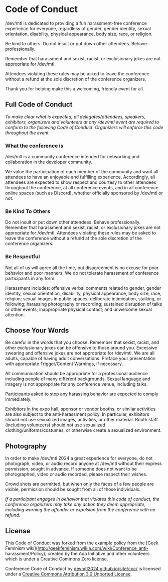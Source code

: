 # Code of Conduct

/dev/mtl is dedicated to providing a fun harassment-free conference experience for everyone, regardless of gender, gender identity, sexual orientation, disability, physical appearance, body size, race, or religion.

Be kind to others. Do not insult or put down other attendees. Behave professionally.

Remember that harassment and sexist, racist, or exclusionary jokes are not appropriate for /dev/mtl.

Attendees violating these rules may be asked to leave the conference without a refund at the sole discretion of the conference organizers.

Thank you for helping make this a welcoming, friendly event for all.

## Full Code of Conduct

_To make clear what is expected, all delegates/attendees, speakers,
exhibitors, organizers and volunteers at any /dev/mtl event are required
to conform to the following Code of Conduct. Organizers will enforce this code
throughout the event._

### What the conference is

/dev/mtl is a community conference intended for networking and
collaboration in the developer community.

We value the participation of each member of the community and want all
attendees to have an enjoyable and fulfilling experience. Accordingly, all
attendees are expected to show respect and courtesy to other attendees
throughout the conference, at all conference events, and in all conference
online spaces (such as Discord), whether officially sponsored by /dev/mtl or
not.

### Be Kind To Others

Do not insult or put down other attendees. Behave professionally. Remember
that harassment and sexist, racist, or exclusionary jokes are not appropriate
for /dev/mtl. Attendees violating these rules may be asked to leave the
conference without a refund at the sole discretion of the conference
organizers.

### Be Respectful

Not all of us will agree all the time, but disagreement is no excuse for poor
behavior and poor manners. We do not tolerate harassment of conference
participants in any form.

Harassment includes: offensive verbal comments related to gender, gender
identity, sexual orientation, disability, physical appearance, body size,
race, religion; sexual images in public spaces; deliberate intimidation,
stalking, or following; harassing photography or recording; sustained
disruption of talks or other events; inappropriate physical contact; and
unwelcome sexual attention.

## Choose Your Words

Be careful in the words that you choose. Remember that sexist, racist, and
other exclusionary jokes can be offensive to those around you. Excessive
swearing and offensive jokes are not appropriate for /dev/mtl. We are all
adults, capable of having adult conversations. Preface your presentation with
appropriate Trigger/Content Warnings, if necessary.

All communication should be appropriate for a professional audience including
people of many different backgrounds. Sexual language and imagery is not
appropriate for any conference venue, including talks.

Participants asked to stop any harassing behavior are expected to comply
immediately.

Exhibitors in the expo hall, sponsor or vendor booths, or similar activities
are also subject to the anti-harassment policy. In particular, exhibitors
should not use sexualized images, activities, or other material. Booth staff
(including volunteers) should not use sexualized clothing/uniforms/costumes,
or otherwise create a sexualized environment.

## Photography

In order to make /dev/mtl 2024 a great experience for everyone, do not
photograph, video, or audio record anyone at /dev/mtl without their express
permission, sought in advance. If someone does not want to be photographed,
video or audio recorded, please respect their wishes.

Crowd shots are permitted, but when only the faces of a few people are
visible, permission should be sought from all of those individuals.

_If a participant engages in behavior that violates this code of conduct, the
conference organizers may take any action they deem appropriate, including
warning the offender or expulsion from the conference with no refund._

## License

This Code of Conduct was forked from the example policy from the [Geek
Feminism wiki](http://geekfeminism.wikia.com/wiki/Conference_anti-
harassment/Policy), created by the Ada Initiative and other volunteers. which
is under a Creative Commons Zero license.

Conference Code of Conduct by
[devmtl2024.github.io/site/coc/](https://devmtl2024.github.io/site/coc) is licensed under a
[Creative Commons Attribution 3.0 Unported
License](http://creativecommons.org/licenses/by/3.0/).
